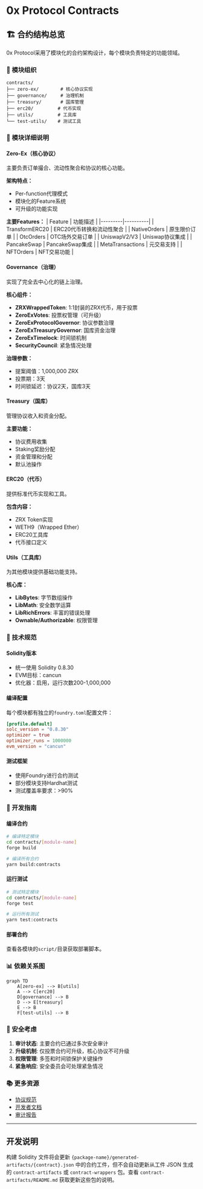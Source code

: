 # 0x Protocol Contracts

## 🏗️ 合约结构总览

0x Protocol采用了模块化的合约架构设计，每个模块负责特定的功能领域。

### 📁 模块组织

```
contracts/
├── zero-ex/        # 核心协议实现
├── governance/     # 治理机制
├── treasury/       # 国库管理
├── erc20/         # 代币实现
├── utils/         # 工具库
└── test-utils/    # 测试工具
```

### 🔗 模块详细说明

#### Zero-Ex（核心协议）

主要负责订单撮合、流动性聚合和协议的核心功能。

**架构特点：**
- Per-function代理模式
- 模块化的Feature系统
- 可升级的功能实现

**主要Features：**
| Feature | 功能描述 |
|---------|----------|
| TransformERC20 | ERC20代币转换和流动性聚合 |
| NativeOrders | 原生限价订单 |
| OtcOrders | OTC场外交易订单 |
| UniswapV2/V3 | Uniswap协议集成 |
| PancakeSwap | PancakeSwap集成 |
| MetaTransactions | 元交易支持 |
| NFTOrders | NFT交易功能 |

#### Governance（治理）

实现了完全去中心化的链上治理。

**核心组件：**
- **ZRXWrappedToken**: 1:1封装的ZRX代币，用于投票
- **ZeroExVotes**: 投票权管理（可升级）
- **ZeroExProtocolGovernor**: 协议参数治理
- **ZeroExTreasuryGovernor**: 国库资金治理
- **ZeroExTimelock**: 时间锁机制
- **SecurityCouncil**: 紧急情况处理

**治理参数：**
- 提案阈值：1,000,000 ZRX
- 投票期：3天
- 时间锁延迟：协议2天，国库3天

#### Treasury（国库）

管理协议收入和资金分配。

**主要功能：**
- 协议费用收集
- Staking奖励分配
- 资金管理和分配
- 默认池操作

#### ERC20（代币）

提供标准代币实现和工具。

**包含内容：**
- ZRX Token实现
- WETH9（Wrapped Ether）
- ERC20工具库
- 代币接口定义

#### Utils（工具库）

为其他模块提供基础功能支持。

**核心库：**
- **LibBytes**: 字节数组操作
- **LibMath**: 安全数学运算
- **LibRichErrors**: 丰富的错误处理
- **Ownable/Authorizable**: 权限管理

### 🔧 技术规范

#### Solidity版本
- 统一使用 Solidity 0.8.30
- EVM目标：cancun
- 优化器：启用，运行次数200-1,000,000

#### 编译配置

每个模块都有独立的`foundry.toml`配置文件：

```toml
[profile.default]
solc_version = "0.8.30"
optimizer = true
optimizer_runs = 1000000
evm_version = "cancun"
```

#### 测试框架
- 使用Foundry进行合约测试
- 部分模块支持Hardhat测试
- 测试覆盖率要求：>90%

### 🚀 开发指南

#### 编译合约
```bash
# 编译特定模块
cd contracts/[module-name]
forge build

# 编译所有合约
yarn build:contracts
```

#### 运行测试
```bash
# 测试特定模块
cd contracts/[module-name]
forge test

# 运行所有测试
yarn test:contracts
```

#### 部署合约
查看各模块的`script/`目录获取部署脚本。

### 📊 依赖关系图

```mermaid
graph TD
    A[zero-ex] --> B[utils]
    A --> C[erc20]
    D[governance] --> B
    D --> E[treasury]
    E --> B
    F[test-utils] --> B
```

### 🔐 安全考虑

1. **审计状态**: 主要合约已通过多次安全审计
2. **升级机制**: 仅投票合约可升级，核心协议不可升级
3. **权限管理**: 多签和时间锁保护关键操作
4. **紧急响应**: 安全委员会可处理紧急情况

### 📚 更多资源

- [协议规范](https://protocol.0x.org/)
- [开发者文档](https://0x.org/docs/)
- [审计报告](/contracts/governance/audits/)

---

## 开发说明

构建 Solidity 文件将会更新 `{package-name}/generated-artifacts/{contract}.json` 中的合约工件，但不会自动更新从工件 JSON 生成的 `contract-artifacts` 或 `contract-wrappers` 包。查看 `contract-artifacts/README.md` 获取更新这些包的说明。
